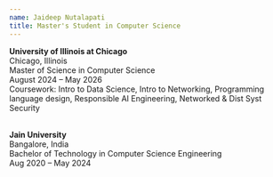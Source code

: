 ```yaml
---
name: Jaideep Nutalapati
title: Master's Student in Computer Science
---
```


**University of Illinois at Chicago**  
Chicago, Illinois  
Master of Science in Computer Science  
August 2024 – May 2026  
Coursework: Intro to Data Science, Intro to Networking, Programming language design, Responsible AI Engineering, Networked & Dist Syst Security   
<br>

**Jain University**  
Bangalore, India  
Bachelor of Technology in Computer Science Engineering  
Aug 2020 – May 2024

